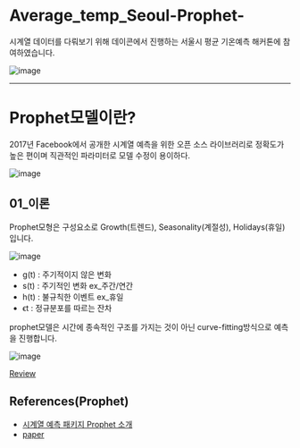 # Average_temp_Seoul-Prophet-

시계열 데이터를 다뤄보기 위해 데이콘에서 진행하는 서울시 평균 기온예측 해커톤에 참여하였습니다.

![image](https://github.com/KOO-96/Average_temp_Seoul-Prophet-/assets/113090595/c285b258-bdf1-4347-bf75-2a21477fa64f)

---

# Prophet모델이란?
2017년 Facebook에서 공개한 시계열 예측을 위한 오픈 소스 라이브러리로 정확도가 높은 편이며 직관적인 파라미터로 모델 수정이 용이하다.  

![image](https://img1.daumcdn.net/thumb/R1280x0/?scode=mtistory2&fname=https%3A%2F%2Fblog.kakaocdn.net%2Fdn%2FFZsNQ%2FbtrlTkDZhlx%2FfWaYV5dbXhWQCaMaDjHL61%2Fimg.png)  

## 01_이론
Prophet모형은 구성요소로 Growth(트렌드), Seasonality(계절성), Holidays(휴일) 입니다.  

![image](https://github.com/KOO-96/Average_temp_Seoul-Prophet-/assets/113090595/fbc1f9de-698a-45b9-8627-d696508ca140)  
- g(t) : 주기적이지 않은 변화
- s(t) : 주기적인 변화 ex_주간/연간
- h(t) : 불규칙한 이벤트 ex_휴일
- ϵt : 정규분포를 따르는 잔차

prophet모델은 시간에 종속적인 구조를 가지는 것이 아닌 curve-fitting방식으로 예측을 진행합니다.  

![image](https://github.com/KOO-96/Average_temp_Seoul-Prophet-/assets/113090595/52956593-9d03-43dd-8544-8224ebf6672d)  

[Review]()

## References(Prophet)
- [시계열 예측 패키지 Prophet 소개](https://hyperconnect.github.io/2020/03/09/prophet-package.html)
- [paper](https://peerj.com/preprints/3190.pdf)
